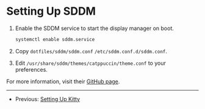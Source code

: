 # Setting Up SDDM

<!--
TODO: Update SDDM configuration. Basically, our customizations
in SDDM (except for the `sddm.conf` file) aren't documented.
-->

1. Enable the SDDM service to start the display manager on boot.

   ```bash
   systemctl enable sddm.service
   ```

2. Copy `dotfiles/sddm/sddm.conf` `/etc/sddm.conf.d/sddm.conf`.
3. Edit `/usr/share/sddm/themes/catppuccin/theme.conf` to your preferences.

For more information, visit their [GitHub page](https://github.com/khaneliman/sddm-catppuccin).

---

- Previous: [Setting Up Kitty](./setting_up_kitty.md)

